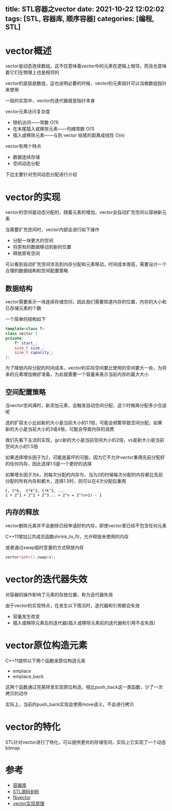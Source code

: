 title: STL容器之vector
date: 2021-10-22 12:02:02
tags: [STL, 容器库, 顺序容器]
categories: [编程, STL]
---

# vector概述

vector是动态连续数组，这不仅意味着vector中的元素在逻辑上相邻，而且也意味着它们在物理上也是相邻的

vector的底层是数组，这也说明必要的时候，vector的元素指针可以当做数组指针来使用

一般的实现中，vector的迭代器就是指针本身

vector元素访问复杂度

- 随机访问——常数 O(1)
- 在末尾插入或移除元素——均摊常数 O(1)
- 插入或移除元素——与到 vector 结尾的距离成线性 O(n)

vector有两个特点

- 数据连续存储
- 空间动态分配

下边主要针对空间动态分配进行介绍

# vector的实现

vector的空间是动态分配的，随着元素的增加，vector会自动扩充空间以容纳新元素

当需要扩充空间时，vector内部会进行如下操作

- 分配一块更大的空间
- 将原有的数据移动到新的位置
- 释放原有空间

可以看到自动扩充空间涉及到内存分配和元素移动，时间成本很高，需要设计一个合理的数据结构和空间配置策略

## 数据结构

vector需要表示一块连续存储空间，因此我们需要知道内存的位置，内存的大小和已存储元素的个数

一个简单的结构如下

```cpp
template<class T>
class vector {
private:
    T* start_;
    size_t size_;
    size_t capacity_;
};
```

为了降低内存分配的时间成本，vector的实际空间要比使用的空间要大一些，为将来的元素增加做好准备，为此就需要一个容量来表示当前内存的最大大小

## 空间配置策略

当vector空间满时，新添加元素，会触发自动空间分配，这个时候再分配多少合适呢

选的扩容太小比如新的大小是当前大小的1.1倍，可能会频繁导致空间分配，如果新的大小是当前大小的3或4倍，可能会导致内存的浪费

我们先看下主流的实现，gcc新的大小是当前空间大小的2倍，vs是新大小是当前空间大小的1.5倍

如果选择增长因子为2，可能是最坏的可能，因为它不允许vector重用先前分配好的任何内存，因此选择1.5是一个更好的选择

如果增长因子为k，则每次分配的内存为，当为2的时候每次分配的内存都比先前分配的所有内存和都大，选择1.5时，则可以在4次分配后重用

```shell
C, C*k,  C*k^2, C*k^3, ...
1 + 2^1 + 2^2 + 2^3... + 2^n = 2^(n+1) - 1
```

## 内存的释放

vector删除元素并不会删除已经申请好的内存，即使vector里已经不包含任何元素

C++11增加公共成员函数shrink_to_fit，允许释放未使用的内存

或者通过swap临时变量的方式释放内存

```cpp
vector<int>().swap(v);
```

# vector的迭代器失效

对容器的操作影响了元素的存放位置，称为迭代器失效

由于vector的实现特点，在发生以下情况时，迭代器和引用都会失效

- 容量发生改变
- 插入或移除元素后的迭代器(插入或移除元素前的迭代器和引用不会失效)

# vector原位构造元素

C++11提供以下两个函数来原位构造元素

- emplace
- emplace_back

这两个函数通过完美转发实现原位构造，相比push_back这一类函数，少了一次拷贝的动作

实际上，当前的push_back实现会使用move语义，不会进行拷贝

# vector的特化

STL针对vector<bool>进行了特化，可以提供更优的存储空间，实际上它实现了一个动态bitmap

# 参考

- [容器库](https://zh.cppreference.com/w/cpp/container/vector)
- [STL源码剖析](https://item.jd.com/11821611.html)
- [fbvector](https://github.com/facebook/folly/blob/main/folly/docs/FBVector.md)
- [vector实现原理](https://segmentfault.com/a/1190000040103598)
